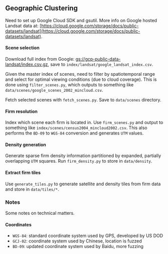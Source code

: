 ## Geographic Clustering

Need to set up Google Cloud SDK and gsutil. More info on Google hosted Landsat data at: [https://cloud.google.com/storage/docs/public-datasets/landsat](https://cloud.google.com/storage/docs/public-datasets/landsat).

#### Scene selection

Download full index from Google: [gs://gcp-public-data-landsat/index.csv.gz](gs://gcp-public-data-landsat/index.csv.gz), save to `index/landsat/google_landsat_index.csv`.

Given the master index of scenes, need to filter by spatiotemporal range and select for optimal viewing conditions (due to cloud coverage). This is done using `filter_scenes.py`, which outputs to something like `data/scenes/google_scenes_2002_mincloud.csv`.

Fetch selected scenes with `fetch_scenes.py`. Save to `data/scenes` directory.

#### Firm resolution

Index which scene each firm is located in. Use `firm_scenes.py` and output to something like `index/scenes/census2004_mincloud2002.csv`. This also performs the `BD-09` to `WGS-84` conversion and generates `UTM` values.

#### Density generation

Generate sparse firm density information partitioned by expanded, partially overlapping `UTM` squares. Run `firm_density.py` to store in `data/density`.

#### Extract firm tiles

Use `generate_tiles.py` to generate satellite and density tiles from firm data and store in `data/tiles/*`.

### Notes

Some notes on technical matters.

#### Coordinates

- `WGS-84`: standard coordinate system used by GPS, developed by US DOD
- `GCJ-02`: coordinate system used by Chinese, location is fuzzed
- `BD-09`: updated coordinate system used by Baidu, more fuzzing
